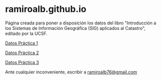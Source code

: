 # ramiroalb.github.io
Página creada para poner a disposición los datos del libro "Introducción a los Sistemas de Información Geográfica (SIG) aplicados al Catastro", editado por la UCSF.

[Datos Práctica 1](https://www.mediafire.com/file/6vk8jec6s2d1dv4/DATOS_P1.rar/file)

[Datos Práctica 2](https://www.mediafire.com/file/p3zoz255gdcekrt/DATOS_P2.rar/file)

[Datos Práctica 3](https://www.mediafire.com/file/5ufm1bhr84r59gu/DATOS_P3.rar/file)


Ante cualquier inconveniente, escribir a ramiroalb76@gmail.com
